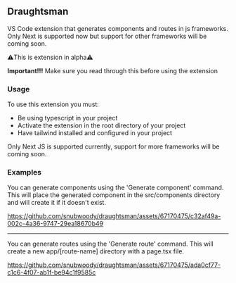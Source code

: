 ## Draughtsman
VS Code extension that generates components and routes in js frameworks. Only Next is supported now but support for other frameworks will be coming soon.

⚠️This is extension in alpha⚠️ 

**Important!!!**
Make sure you read through this before using the extension

### Usage
To use this extension you must:
- Be using typescript in your project
- Activate the extension in the root directory of your project
- Have tailwind installed and configured in your project

Only Next JS is supported currently, support for more frameworks will be coming soon.

### Examples
You can generate components using the 'Generate component' command. This will place the generated component in the src/components directory and will create it if it doesn't exist.

https://github.com/snubwoody/draughtsman/assets/67170475/c32af49a-002c-4a36-9747-29ea18670b49

****
You can generate routes using the 'Generate route' command. This will create a new app/[route-name] directory with a page.tsx file.

https://github.com/snubwoody/draughtsman/assets/67170475/ada0cf77-c1c6-4f07-ab1f-be94c1f9585c

